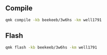 ## Compile

```sh
qmk compile -kb beekeeb/3w6hs -km well1791
```

## Flash

```sh
qmk flash -kb beekeeb/3w6hs -km well1791
```
